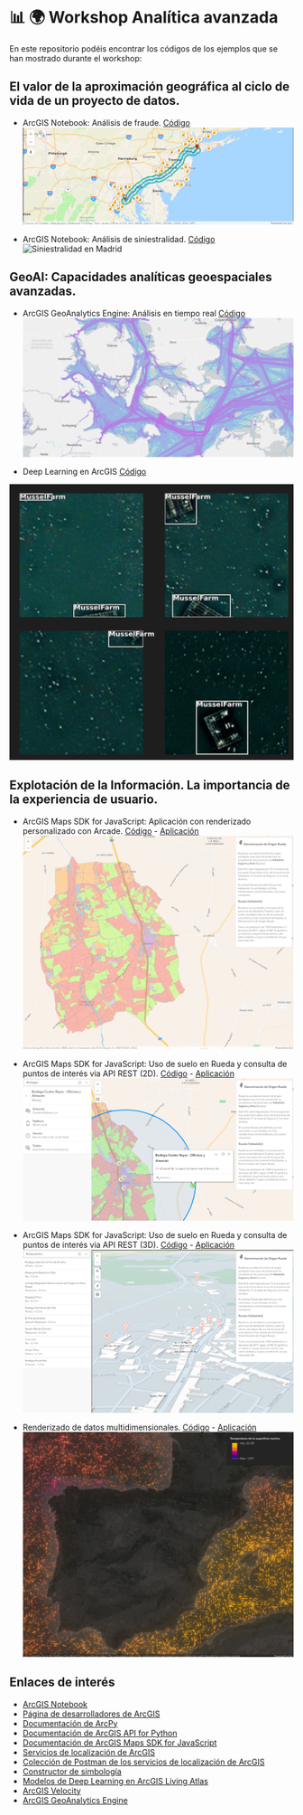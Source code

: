 # 📊 🌍 Workshop Analítica avanzada 

En este repositorio podéis encontrar los códigos de los ejemplos que se han mostrado durante el workshop:

## El valor de la aproximación geográfica al ciclo de vida de un proyecto de datos.

* ArcGIS Notebook: Análisis de fraude. [Código](./AnalisisFraude.ipynb) 
![Resultado del análisis](./assets/Fraude.png)

* ArcGIS Notebook: Análisis de siniestralidad. [Código](./00_Accidentes_Madrid.ipynb)
![Siniestralidad en Madrid](https://www.arcgis.com/sharing/rest/content/items/10bc2a493a974d5caf024ff13d7891b3/resources/images/widget_178/1622195050113.jpg)

## GeoAI: Capacidades analíticas geoespaciales avanzadas.
* ArcGIS GeoAnalytics Engine: Análisis en tiempo real [Código](./geoanalyticsEngine.ipynb)
![GeoAnalytics Engine](./assets/geoanalytics.png)

* Deep Learning en ArcGIS [Código](./Detecci%C3%B3nBateasIllaDeArousa.ipynb)

![Detección de bateas](./assets/bateas.png)

## Explotación de la Información. La importancia de la experiencia de usuario.
* ArcGIS Maps SDK for JavaScript: Aplicación con renderizado personalizado con Arcade. [Código](./index.html) - [Aplicación](https://esri-es.github.io/workshop_analitica_avanzada/index.html)
![Uso del suelo en Rueda](./assets/Rueda1.png)

* ArcGIS Maps SDK for JavaScript: Uso de suelo en Rueda y consulta de puntos de interés via API REST (2D). [Código](./indexPlaces2d.html) - [Aplicación](https://esri-es.github.io/workshop_analitica_avanzada/indexPlaces2d.html)
![Uso del suelo en Rueda y puntos de interés en 2D](./assets/Rueda2.png) 

* ArcGIS Maps SDK for JavaScript: Uso de suelo en Rueda y consulta de puntos de interés via API REST (3D). [Código](./indexPlaces3d.html) - [Aplicación](https://esri-es.github.io/workshop_analitica_avanzada/indexPlaces3d.html)
![Uso del suelo en Rueda y puntos de interés en 3D](./assets/Rueda3.png)

* Renderizado de datos multidimensionales. [Código](./oceanCurrents.html) - [Aplicación](https://esri-es.github.io/workshop_analitica_avanzada/oceanCurrents.html)
![Temperatura de las corrientes marinas](./assets/TemperaturaMar.png)

## Enlaces de interés
- [ArcGIS Notebook](https://doc.arcgis.com/es/arcgis-online/get-started/get-started-with-notebooks.htm)
- [Página de desarrolladores de ArcGIS](https://developers.arcgis.com/)
- [Documentación de ArcPy](https://pro.arcgis.com/en/pro-app/latest/arcpy/main/arcgis-pro-arcpy-reference.htm)
- [Documentación de ArcGIS API for Python](https://developers.arcgis.com/python/)
- [Documentación de ArcGIS Maps SDK for JavaScript](https://developers.arcgis.com/javascript/latest/)
- [Servicios de localización de ArcGIS](https://developers.arcgis.com/documentation/mapping-apis-and-services/services/)
- [Colección de Postman de los servicios de localización de ArcGIS](https://www.postman.com/esridevs/workspace/arcgis-location-services/overview)
- [Constructor de simbología](https://sagewall.github.io/symbol-builder/)
- [Modelos de Deep Learning en ArcGIS Living Atlas](https://livingatlas.arcgis.com/en/browse/?q=dlpk#q=dlpk&d=2)
- [ArcGIS Velocity](https://www.esri.com/en-us/arcgis/products/arcgis-velocity/overview)
- [ArcGIS GeoAnalytics Engine](https://arcgis-geoanalytics-engine-preventas.hub.arcgis.com/)
